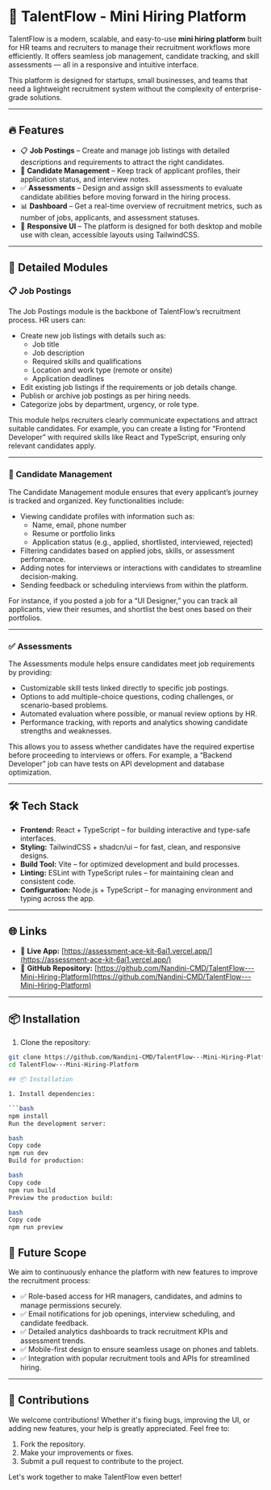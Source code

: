 # 🌟 TalentFlow - Mini Hiring Platform

TalentFlow is a modern, scalable, and easy-to-use **mini hiring platform** built for HR teams and recruiters to manage their recruitment workflows more efficiently. It offers seamless job management, candidate tracking, and skill assessments — all in a responsive and intuitive interface.

This platform is designed for startups, small businesses, and teams that need a lightweight recruitment system without the complexity of enterprise-grade solutions.

---

## 🔥 Features

- 📋 **Job Postings** – Create and manage job listings with detailed descriptions and requirements to attract the right candidates.
- 👥 **Candidate Management** – Keep track of applicant profiles, their application status, and interview notes.
- ✅ **Assessments** – Design and assign skill assessments to evaluate candidate abilities before moving forward in the hiring process.
- 📊 **Dashboard** – Get a real-time overview of recruitment metrics, such as number of jobs, applicants, and assessment statuses.
- 🎨 **Responsive UI** – The platform is designed for both desktop and mobile use with clean, accessible layouts using TailwindCSS.

---

## 📂 Detailed Modules

### 📋 Job Postings

The Job Postings module is the backbone of TalentFlow’s recruitment process. HR users can:
- Create new job listings with details such as:
  - Job title
  - Job description
  - Required skills and qualifications
  - Location and work type (remote or onsite)
  - Application deadlines
- Edit existing job listings if the requirements or job details change.
- Publish or archive job postings as per hiring needs.
- Categorize jobs by department, urgency, or role type.

This module helps recruiters clearly communicate expectations and attract suitable candidates. For example, you can create a listing for “Frontend Developer” with required skills like React and TypeScript, ensuring only relevant candidates apply.

---

### 👥 Candidate Management

The Candidate Management module ensures that every applicant’s journey is tracked and organized. Key functionalities include:
- Viewing candidate profiles with information such as:
  - Name, email, phone number
  - Resume or portfolio links
  - Application status (e.g., applied, shortlisted, interviewed, rejected)
- Filtering candidates based on applied jobs, skills, or assessment performance.
- Adding notes for interviews or interactions with candidates to streamline decision-making.
- Sending feedback or scheduling interviews from within the platform.

For instance, if you posted a job for a “UI Designer,” you can track all applicants, view their resumes, and shortlist the best ones based on their portfolios.

---

### ✅ Assessments

The Assessments module helps ensure candidates meet job requirements by providing:
- Customizable skill tests linked directly to specific job postings.
- Options to add multiple-choice questions, coding challenges, or scenario-based problems.
- Automated evaluation where possible, or manual review options by HR.
- Performance tracking, with reports and analytics showing candidate strengths and weaknesses.

This allows you to assess whether candidates have the required expertise before proceeding to interviews or offers. For example, a “Backend Developer” job can have tests on API development and database optimization.

---

## 🛠 Tech Stack

- **Frontend:** React + TypeScript – for building interactive and type-safe interfaces.
- **Styling:** TailwindCSS + shadcn/ui – for fast, clean, and responsive designs.
- **Build Tool:** Vite – for optimized development and build processes.
- **Linting:** ESLint with TypeScript rules – for maintaining clean and consistent code.
- **Configuration:** Node.js + TypeScript – for managing environment and typing across the app.

---

## 🌐 Links

- 🔗 **Live App:** [https://assessment-ace-kit-6ai1.vercel.app/](https://assessment-ace-kit-6ai1.vercel.app/)
- 📂 **GitHub Repository:** [https://github.com/Nandini-CMD/TalentFlow---Mini-Hiring-Platform](https://github.com/Nandini-CMD/TalentFlow---Mini-Hiring-Platform)

---

## 📦 Installation

1. Clone the repository:

```bash
git clone https://github.com/Nandini-CMD/TalentFlow---Mini-Hiring-Platform.git
cd TalentFlow---Mini-Hiring-Platform

## 📦 Installation

1. Install dependencies:

```bash
npm install
Run the development server:

bash
Copy code
npm run dev
Build for production:

bash
Copy code
npm run build
Preview the production build:

bash
Copy code
npm run preview
```
## 🚀 Future Scope

We aim to continuously enhance the platform with new features to improve the recruitment process:

- ✅ Role-based access for HR managers, candidates, and admins to manage permissions securely.
- ✅ Email notifications for job openings, interview scheduling, and candidate feedback.
- ✅ Detailed analytics dashboards to track recruitment KPIs and assessment trends.
- ✅ Mobile-first design to ensure seamless usage on phones and tablets.
- ✅ Integration with popular recruitment tools and APIs for streamlined hiring.

---
## 🤝 Contributions

We welcome contributions! Whether it's fixing bugs, improving the UI, or adding new features, your help is greatly appreciated. Feel free to:

1. Fork the repository.
2. Make your improvements or fixes.
3. Submit a pull request to contribute to the project.

Let's work together to make TalentFlow even better!

